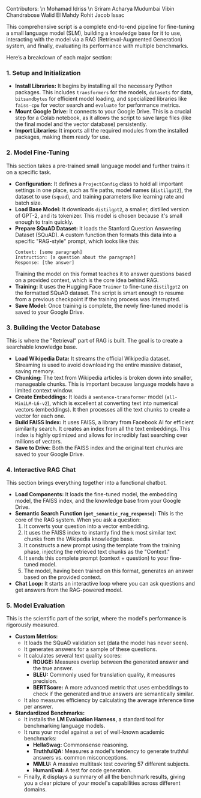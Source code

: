Contributors:
\n Mohamad Idriss
\n Sriram Acharya Mudumbai
Vibin Chandrabose
Walid El Mahdy
Rohit Jacob Issac

This comprehensive script is a complete end-to-end pipeline for fine-tuning a small language model (SLM), building a knowledge base for it to use, interacting with the model via a RAG (Retrieval-Augmented Generation) system, and finally, evaluating its performance with multiple benchmarks.

Here’s a breakdown of each major section:

### **1. Setup and Initialization**

  * **Install Libraries:** It begins by installing all the necessary Python packages. This includes `transformers` for the models, `datasets` for data, `bitsandbytes` for efficient model loading, and specialized libraries like `faiss-cpu` for vector search and `evaluate` for performance metrics.
  * **Mount Google Drive:** It connects to your Google Drive. This is a crucial step for a Colab notebook, as it allows the script to save large files (like the final model and the vector database) persistently.
  * **Import Libraries:** It imports all the required modules from the installed packages, making them ready for use.

### **2. Model Fine-Tuning**

This section takes a pre-trained small language model and further trains it on a specific task.

  * **Configuration:** It defines a `ProjectConfig` class to hold all important settings in one place, such as file paths, model names (`distilgpt2`), the dataset to use (`squad`), and training parameters like learning rate and batch size.
  * **Load Base Model:** It downloads `distilgpt2`, a smaller, distilled version of GPT-2, and its tokenizer. This model is chosen because it's small enough to train quickly.
  * **Prepare SQuAD Dataset:** It loads the Stanford Question Answering Dataset (SQuAD). A custom function then formats this data into a specific "RAG-style" prompt, which looks like this:
    ```
    Context: [some paragraph]
    Instruction: [a question about the paragraph]
    Response: [the answer]
    ```
    Training the model on this format teaches it to answer questions based on a provided context, which is the core idea behind RAG.
  * **Training:** It uses the Hugging Face `Trainer` to fine-tune `distilgpt2` on the formatted SQuAD dataset. The script is smart enough to resume from a previous checkpoint if the training process was interrupted.
  * **Save Model:** Once training is complete, the newly fine-tuned model is saved to your Google Drive.

### **3. Building the Vector Database**

This is where the "Retrieval" part of RAG is built. The goal is to create a searchable knowledge base.

  * **Load Wikipedia Data:** It streams the official Wikipedia dataset. Streaming is used to avoid downloading the entire massive dataset, saving memory.
  * **Chunking:** The text from Wikipedia articles is broken down into smaller, manageable chunks. This is important because language models have a limited context window.
  * **Create Embeddings:** It loads a `sentence-transformer` model (`all-MiniLM-L6-v2`), which is excellent at converting text into numerical vectors (embeddings). It then processes all the text chunks to create a vector for each one.
  * **Build FAISS Index:** It uses FAISS, a library from Facebook AI for efficient similarity search. It creates an index from all the text embeddings. This index is highly optimized and allows for incredibly fast searching over millions of vectors.
  * **Save to Drive:** Both the FAISS index and the original text chunks are saved to your Google Drive.

### **4. Interactive RAG Chat**

This section brings everything together into a functional chatbot.

  * **Load Components:** It loads the fine-tuned model, the embedding model, the FAISS index, and the knowledge base from your Google Drive.
  * **Semantic Search Function (`get_semantic_rag_response`):** This is the core of the RAG system. When you ask a question:
    1.  It converts your question into a vector embedding.
    2.  It uses the FAISS index to instantly find the `k` most similar text chunks from the Wikipedia knowledge base.
    3.  It constructs a new prompt using the template from the training phase, injecting the retrieved text chunks as the "Context."
    4.  It sends this complete prompt (context + question) to your fine-tuned model.
    5.  The model, having been trained on this format, generates an answer based on the provided context.
  * **Chat Loop:** It starts an interactive loop where you can ask questions and get answers from the RAG-powered model.

### **5. Model Evaluation**

This is the scientific part of the script, where the model's performance is rigorously measured.

  * **Custom Metrics:**
      * It loads the SQuAD validation set (data the model has never seen).
      * It generates answers for a sample of these questions.
      * It calculates several text quality scores:
          * **ROUGE:** Measures overlap between the generated answer and the true answer.
          * **BLEU:** Commonly used for translation quality, it measures precision.
          * **BERTScore:** A more advanced metric that uses embeddings to check if the generated and true answers are semantically similar.
      * It also measures efficiency by calculating the average inference time per answer.
  * **Standardized Benchmarks:**
      * It installs the **LM Evaluation Harness**, a standard tool for benchmarking language models.
      * It runs your model against a set of well-known academic benchmarks:
          * **HellaSwag:** Commonsense reasoning.
          * **TruthfulQA:** Measures a model's tendency to generate truthful answers vs. common misconceptions.
          * **MMLU:** A massive multitask test covering 57 different subjects.
          * **HumanEval:** A test for code generation.
      * Finally, it displays a summary of all the benchmark results, giving you a clear picture of your model's capabilities across different domains.
